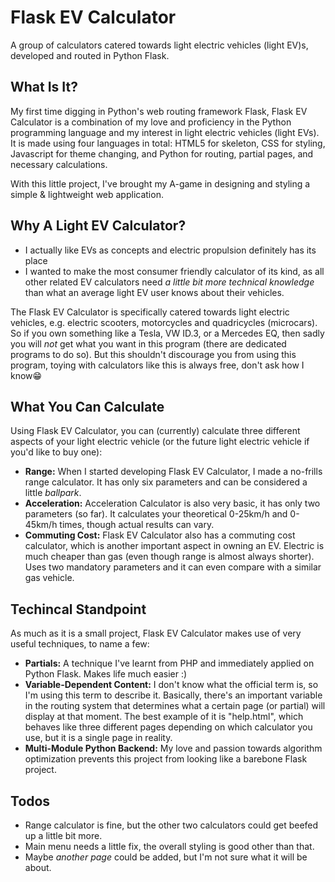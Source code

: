 # Flask EV Calculator
A group of calculators catered towards light electric vehicles (light EV)s, developed and routed in Python Flask.

## What Is It?

My first time digging in Python's web routing framework Flask, Flask EV Calculator is a combination of my love and proficiency in the Python programming language and my interest in light electric vehicles (light EVs). It is made using four languages in total: HTML5 for skeleton, CSS for styling, Javascript for theme changing, and Python for routing, partial pages, and necessary calculations.

With this little project, I've brought my A-game in designing and styling a simple & lightweight web application.

## Why A Light EV Calculator?

- I actually like EVs as concepts and electric propulsion definitely has its place
- I wanted to make the most consumer friendly calculator of its kind, as all other related EV calculators need _a little bit more technical knowledge_ than what an average light EV user knows about their vehicles.

The Flask EV Calculator is specifically catered towards light electric vehicles, e.g. electric scooters, motorcycles and quadricycles (microcars). So if you own something like a Tesla, VW ID.3, or a Mercedes EQ, then sadly you will _not_ get what you want in this program (there are dedicated programs to do so). But this shouldn't discourage you from using this program, toying with calculators like this is always free, don't ask how I know😁

## What You Can Calculate

Using Flask EV Calculator, you can (currently) calculate three different aspects of your light electric vehicle (or the future light electric vehicle if you'd like to buy one):

- **Range:** When I started developing Flask EV Calculator, I made a no-frills range calculator. It has only six parameters and can be considered a little _ballpark_.
- **Acceleration:** Acceleration Calculator is also very basic, it has only two parameters (so far). It calculates your theoretical 0-25km/h and 0-45km/h times, though actual results can vary.
- **Commuting Cost:** Flask EV Calculator also has a commuting cost calculator, which is another important aspect in owning an EV. Electric is much cheaper than gas (even though range is almost always shorter). Uses two mandatory parameters and it can even compare with a similar gas vehicle.

## Techincal Standpoint

As much as it is a small project, Flask EV Calculator makes use of very useful techniques, to name a few:

- **Partials:** A technique I've learnt from PHP and immediately applied on Python Flask. Makes life much easier :)
- **Variable-Dependent Content:** I don't know what the official term is, so I'm using this term to describe it. Basically, there's an important variable in the routing system that determines what a certain page (or partial) will display at that moment. The best example of it is "help.html", which behaves like three different pages depending on which calculator you use, but it is a single page in reality.
- **Multi-Module Python Backend:** My love and passion towards algorithm optimization prevents this project from looking like a barebone Flask project.

## Todos

- Range calculator is fine, but the other two calculators could get beefed up a little bit more.
- Main menu needs a little fix, the overall styling is good other than that.
- Maybe _another page_ could be added, but I'm not sure what it will be about.
